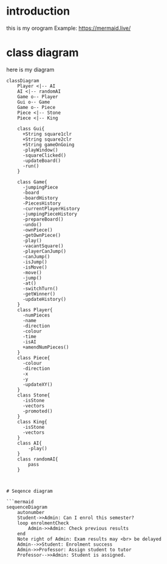 # introduction
this is my orogram
Example:
https://mermaid.live/

# class diagram
here is my diagram
```mermaid
classDiagram
    Player <|-- AI
    AI <|-- randomAI
    Game o-- Player
    Gui o-- Game
    Game o-- Piece
    Piece <|-- Stone
    Piece <|-- King

    class Gui{
      +String square1clr
      +String square2clr
      +String gameOnGoing
      -playWindow()
      -squareClicked()
      -updateBoard()
      -run()
    }

    class Game{
      -jumpingPiece
      -board
      -boardHistory
      -PiecesHistory
      -currentPlayerHistory
      -jumpingPieceHistory
      -prepareBoard()
      -undo()
      -ownPiece()
      -getOwnPiece()
      -play()
      -vacantSquare()
      -playerCanJump()
      -canJump()
      -isJump()
      -isMove()
      -move()
      -jump()
      -at()
      -switchTurn()
      -getWinner()
      -updateHistory()
    }
    class Player{
      -numPieces
      -name
      -direction
      -colour
      -time
      -isAI
      +amendNumPieces()
    }
    class Piece{
      -colour
      -direction
      -x
      -y
      -updateXY()
    }
    class Stone{
      -isStone
      -vectors
      -promoted()
    }
    class King{
      -isStone
      -vectors
    }
    class AI{
        -play()
    }
    class randomAI{
        pass
    }
            


# Seqence diagram

```mermaid
sequenceDiagram
    autonumber
    Student->>Admin: Can I enrol this semester?
    loop enrolmentCheck
        Admin->>Admin: Check previous results
    end
    Note right of Admin: Exam results may <br> be delayed
    Admin-->>Student: Enrolment success
    Admin->>Professor: Assign student to tutor
    Professor-->>Admin: Student is assigned.
```

